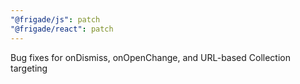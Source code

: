 ```yaml
---
"@frigade/js": patch
"@frigade/react": patch
---
```


Bug fixes for onDismiss, onOpenChange, and URL-based Collection targeting
